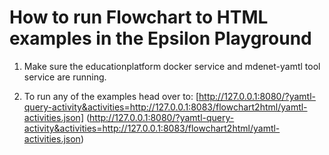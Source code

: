 # How to run Flowchart to HTML examples in the Epsilon Playground

1. Make sure the educationplatform docker service and mdenet-yamtl tool service are running.

2. To run any of the examples head over to: [http://127.0.0.1:8080/?yamtl-query-activity&activities=http://127.0.0.1:8083/flowchart2html/yamtl-activities.json] (http://127.0.0.1:8080/?yamtl-query-activity&activities=http://127.0.0.1:8083/flowchart2html/yamtl-activities.json)
